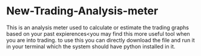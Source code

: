 # New-Trading-Analysis-meter
This is an analysis meter used to calculate or estimate the trading graphs based on your past expierences<you may find this more useful tool when you are into trading.
to use this you can directly download the file and run it in your terminal which the system should have python installed in it.
